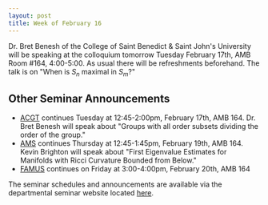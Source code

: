 ```yaml
---
layout: post
title: Week of February 16
---
```


Dr. Bret Benesh of the College of Saint Benedict & Saint John's University will be speaking at the colloquium tomorrow Tuesday February 17th, AMB Room #164, 4:00-5:00. As usual there will be refreshments beforehand.
The talk is on "When is $S_n$ maximal in $S_m$?"

## Other Seminar Announcements ##

- [ACGT](acgtSpring2015) continues Tuesday at 12:45-2:00pm, February 17th, AMB 164.  Dr. Bret Benesh will speak about "Groups with all order subsets dividing the order of the group."
- [AMS](amsSpring2015) continues Thursday at 12:45-1:45pm, February 19th, AMB 164.  Kevin Brighton will speak about "First Eigenvalue Estimates for Manifolds with Ricci Curvature Bounded from Below."
- [FAMUS](famusSpring2015) continues on Friday at 3:00-4:00pm, February 20th, AMB 164

The seminar schedules and announcements are available via the departmental seminar website located [here](http://naumathstat.github.io/seminars).
